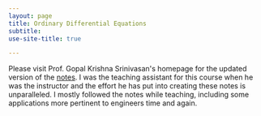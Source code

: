 ```yaml
---
layout: page
title: Ordinary Differential Equations
subtitle: 
use-site-title: true

---
```


Please visit Prof. Gopal Krishna Srinivasan's homepage for the updated version of the [notes](/). I was the teaching assistant for this course when he was the instructor and the effort he has put into creating these notes is unparalleled. I mostly followed the notes while teaching, including some applications more pertinent to engineers time and again.


